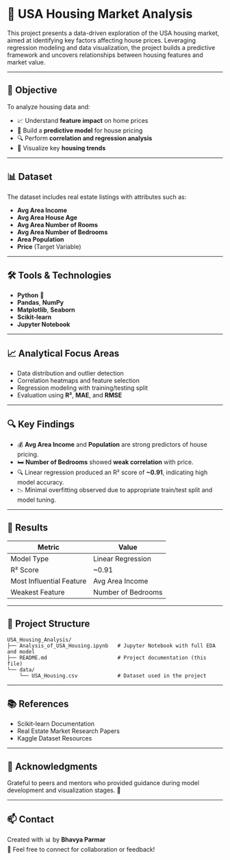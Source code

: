
# 🏡 USA Housing Market Analysis

This project presents a data-driven exploration of the USA housing market, aimed at identifying key factors affecting house prices. Leveraging regression modeling and data visualization, the project builds a predictive framework and uncovers relationships between housing features and market value.

---

## 🧠 Objective

To analyze housing data and:

- 📈 Understand **feature impact** on home prices
- 🧮 Build a **predictive model** for house pricing
- 🔍 Perform **correlation and regression analysis**
- 🧊 Visualize key **housing trends**

---

## 📊 Dataset

The dataset includes real estate listings with attributes such as:

- **Avg Area Income**
- **Avg Area House Age**
- **Avg Area Number of Rooms**
- **Avg Area Number of Bedrooms**
- **Area Population**
- **Price** (Target Variable)

---

## 🛠️ Tools & Technologies

- **Python** 🐍
- **Pandas**, **NumPy**
- **Matplotlib**, **Seaborn**
- **Scikit-learn**
- **Jupyter Notebook**

---

## 📈 Analytical Focus Areas

- Data distribution and outlier detection
- Correlation heatmaps and feature selection
- Regression modeling with training/testing split
- Evaluation using **R²**, **MAE**, and **RMSE**

---

## 🔍 Key Findings

- 💰 **Avg Area Income** and **Population** are strong predictors of house pricing.
- 🛏️ **Number of Bedrooms** showed **weak correlation** with price.
- 🔍 Linear regression produced an R² score of **~0.91**, indicating high model accuracy.
- 📉 Minimal overfitting observed due to appropriate train/test split and model tuning.

---

## 📌 Results

| Metric            | Value              |
|------------------|--------------------|
| Model Type        | Linear Regression  |
| R² Score          | ~0.91              |
| Most Influential Feature | Avg Area Income |
| Weakest Feature   | Number of Bedrooms |

---

## 📁 Project Structure

```
USA_Housing_Analysis/
├── Analysis_of_USA_Housing.ipynb   # Jupyter Notebook with full EDA and model
├── README.md                       # Project documentation (this file)
└── data/
    └── USA_Housing.csv             # Dataset used in the project
```

---

## 📚 References

- Scikit-learn Documentation
- Real Estate Market Research Papers
- Kaggle Dataset Resources

---

## 🌟 Acknowledgments

Grateful to peers and mentors who provided guidance during model development and visualization stages. 🙌

---

## 📫 Contact

Created with 📊 by **Bhavya Parmar**  
💌 Feel free to connect for collaboration or feedback!

